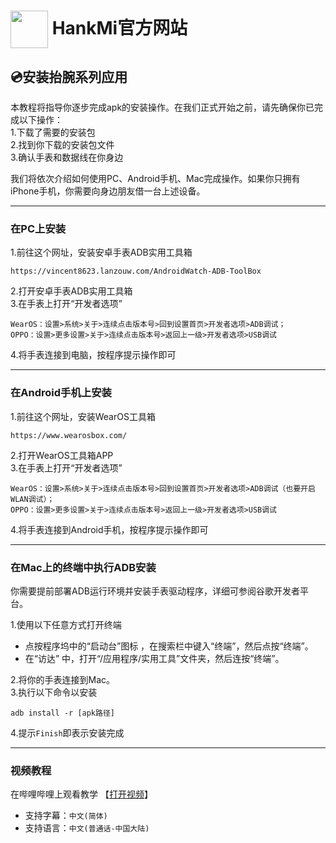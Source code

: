 
# [<img src="https://www.hankmi.com/favicon.ico" width="60" height="60" align="center" />](https://www.hankmi.com) HankMi官方网站
## 💿安装抬腕系列应用
  
本教程将指导你逐步完成apk的安装操作。在我们正式开始之前，请先确保你已完成以下操作：  
1.下载了需要的安装包  
2.找到你下载的安装包文件  
3.确认手表和数据线在你身边  
  
我们将依次介绍如何使用PC、Android手机、Mac完成操作。如果你只拥有iPhone手机，你需要向身边朋友借一台上述设备。  

***

### 在PC上安装
1.前往这个网址，安装安卓手表ADB实用工具箱  
~~~
https://vincent8623.lanzouw.com/AndroidWatch-ADB-ToolBox
~~~
2.打开安卓手表ADB实用工具箱  
3.在手表上打开“开发者选项”  
~~~
WearOS：设置>系统>关于>连续点击版本号>回到设置首页>开发者选项>ADB调试；
OPPO：设置>更多设置>关于>连续点击版本号>返回上一级>开发者选项>USB调试  
~~~
4.将手表连接到电脑，按程序提示操作即可

***

### 在Android手机上安装
1.前往这个网址，安装WearOS工具箱  
~~~
https://www.wearosbox.com/
~~~
2.打开WearOS工具箱APP  
3.在手表上打开“开发者选项”
~~~
WearOS：设置>系统>关于>连续点击版本号>回到设置首页>开发者选项>ADB调试（也要开启WLAN调试）；
OPPO：设置>更多设置>关于>连续点击版本号>返回上一级>开发者选项>USB调试
~~~
4.将手表连接到Android手机，按程序提示操作即可

***

### 在Mac上的终端中执行ADB安装  
你需要提前部署ADB运行环境并安装手表驱动程序，详细可参阅谷歌开发者平台。  
  
1.使用以下任意方式打开终端  
* 点按程序坞中的“启动台”图标 ，在搜索栏中键入“终端”，然后点按“终端”。  
* 在“访达” 中，打开“/应用程序/实用工具”文件夹，然后连按“终端”。  

2.将你的手表连接到Mac。  
3.执行以下命令以安装  
~~~
adb install -r [apk路径]
~~~
4.提示`Finish`即表示安装完成  

***

### 视频教程
在哔哩哔哩上观看教学 【[打开视频](https://www.bilibili.com/video/BV1Ab4y1s7N4)】  
* 支持字幕：`中文(简体)`  
* 支持语言：`中文(普通话-中国大陆)`
